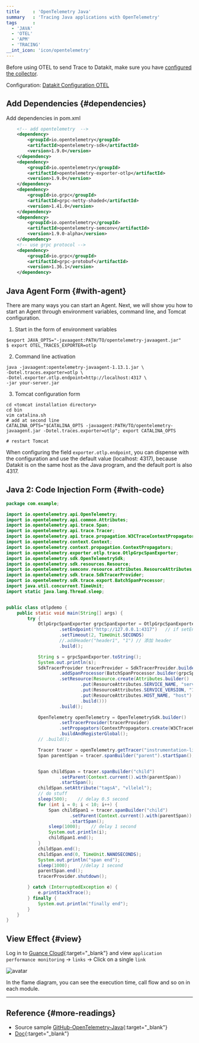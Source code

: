 ```yaml
---
title     : 'OpenTelemetry Java'
summary   : 'Tracing Java applications with OpenTelemetry'
tags      :
  - 'JAVA'
  - 'OTEL'
  - 'APM'
  - 'TRACING'
__int_icon: 'icon/opentelemetry'
---
```


Before using OTEL to send Trace to Datakit, make sure you have [configured the collector](opentelemetry.md).

Configuration: [Datakit Configuration OTEL](opentelemetry.md)

## Add Dependencies {#dependencies}

Add dependencies in pom.xml

``` xml
    <!-- add opentelemetry  -->
    <dependency>
        <groupId>io.opentelemetry</groupId>
        <artifactId>opentelemetry-sdk</artifactId>
        <version>1.9.0</version>
    </dependency>
    <dependency>
        <groupId>io.opentelemetry</groupId>
        <artifactId>opentelemetry-exporter-otlp</artifactId>
        <version>1.9.0</version>
    </dependency>
    <dependency>
        <groupId>io.grpc</groupId>
        <artifactId>grpc-netty-shaded</artifactId>
        <version>1.41.0</version>
    </dependency>
    <dependency>
        <groupId>io.opentelemetry</groupId>
        <artifactId>opentelemetry-semconv</artifactId>
        <version>1.9.0-alpha</version>
    </dependency>
    <!-- use grpc protocol -->
    <dependency>
        <groupId>io.grpc</groupId>
        <artifactId>grpc-protobuf</artifactId>
        <version>1.36.1</version>
    </dependency>

```

## Java Agent Form {#with-agent}

There are many ways you can start an Agent. Next, we will show you how to start an Agent through environment variables, command line, and Tomcat configuration.

<!-- markdownlint-disable MD029 -->
1. Start in the form of environment variables

```shell
$export JAVA_OPTS="-javaagent:PATH/TO/opentelemetry-javaagent.jar"
$ export OTEL_TRACES_EXPORTER=otlp
```

2. Command line activation

```shell
java -javaagent:opentelemetry-javaagent-1.13.1.jar \
-Dotel.traces.exporter=otlp \
-Dotel.exporter.otlp.endpoint=http://localhost:4317 \
-jar your-server.jar
```

3. Tomcat configuration form

```shell
cd <tomcat installation directory>
cd bin
vim catalina.sh
# add at second line
CATALINA_OPTS="$CATALINA_OPTS -javaagent:PATH/TO/opentelemetry-javaagent.jar -Dotel.traces.exporter=otlp"; export CATALINA_OPTS

# restart Tomcat
```
<!-- markdownlint-enable -->
When configuring the field `exporter.otlp.endpoint`, you can dispense with the configuration and use the default value (localhost: 4317), because Datakit is on the same host as the Java program, and the default port is also 4317.

## Java 2: Code Injection Form {#with-code}

``` java
package com.example;

import io.opentelemetry.api.OpenTelemetry;
import io.opentelemetry.api.common.Attributes;
import io.opentelemetry.api.trace.Span;
import io.opentelemetry.api.trace.Tracer;
import io.opentelemetry.api.trace.propagation.W3CTraceContextPropagator;
import io.opentelemetry.context.Context;
import io.opentelemetry.context.propagation.ContextPropagators;
import io.opentelemetry.exporter.otlp.trace.OtlpGrpcSpanExporter;
import io.opentelemetry.sdk.OpenTelemetrySdk;
import io.opentelemetry.sdk.resources.Resource;
import io.opentelemetry.semconv.resource.attributes.ResourceAttributes;
import io.opentelemetry.sdk.trace.SdkTracerProvider;
import io.opentelemetry.sdk.trace.export.BatchSpanProcessor;
import java.util.concurrent.TimeUnit;
import static java.lang.Thread.sleep;


public class otlpdemo {
    public static void main(String[] args) {
        try {
            OtlpGrpcSpanExporter grpcSpanExporter = OtlpGrpcSpanExporter.builder()
                    .setEndpoint("http://127.0.0.1:4317")   // if setEndpoint is configure, http/https must be added
                    .setTimeout(2, TimeUnit.SECONDS)
                    //.addHeader("header1", "1") // 添加 header
                    .build();

            String s = grpcSpanExporter.toString();
            System.out.println(s);
            SdkTracerProvider tracerProvider = SdkTracerProvider.builder()
                    .addSpanProcessor(BatchSpanProcessor.builder(grpcSpanExporter).build())
                    .setResource(Resource.create(Attributes.builder()
                            .put(ResourceAttributes.SERVICE_NAME, "serviceForJAVA")
                            .put(ResourceAttributes.SERVICE_VERSION, "1.0.0")
                            .put(ResourceAttributes.HOST_NAME, "host")
                            .build()))
                    .build();

            OpenTelemetry openTelemetry = OpenTelemetrySdk.builder()
                    .setTracerProvider(tracerProvider)
                    .setPropagators(ContextPropagators.create(W3CTraceContextPropagator.getInstance()))
                    .buildAndRegisterGlobal();
            // .build();

            Tracer tracer = openTelemetry.getTracer("instrumentation-library-name", "1.0.0");
            Span parentSpan = tracer.spanBuilder("parent").startSpan();


            Span childSpan = tracer.spanBuilder("child")
                    .setParent(Context.current().with(parentSpan))
                    .startSpan();
            childSpan.setAttribute("tagsA", "vllelel");
            // do stuff
            sleep(500);    // delay 0.5 second
            for (int i = 0; i < 10; i++) {
                Span childSpan1 = tracer.spanBuilder("child")
                        .setParent(Context.current().with(parentSpan))
                        .startSpan();
                sleep(1000);    // delay 1 second
                System.out.println(i);
                childSpan1.end();
            }
            childSpan.end();
            childSpan.end(0, TimeUnit.NANOSECONDS);
            System.out.println("span end");
            sleep(1000);    //delay 1 second
            parentSpan.end();
            tracerProvider.shutdown();

        } catch (InterruptedException e) {
            e.printStackTrace();
        } finally {
            System.out.println("finally end");
        }
    }
}
```

## View Effect {#view}

Log in to [Guance Cloud](https://console.guance.com/tracing/service/table?time=15m){:target="_blank"} and view `application performance monitoring` -> `links` -> Click on a single `link`

![avatar](imgs/otel-java-example.png)

In the flame diagram, you can see the execution time, call flow and so on in each module.

---

## Reference {#more-readings}

- Source sample [GitHub-OpenTelemetry-Java](https://github.com/open-telemetry/opentelemetry-java){:target="_blank"}
- [Doc](https://opentelemetry.io/docs/instrumentation/go/getting-started/){:target="_blank"}
